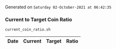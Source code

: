 Generated on `Saturday 02-October-2021 at 06:42:35`

### Current to Target Coin Ratio
`current_coin_ratio.sh`

Date|Current|Target|Ratio
---|---|---|---
